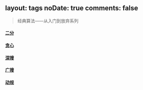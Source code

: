 layout: tags
noDate: true
comments: false
---

> 经典算法——从入门到放弃系列

#### [二分](https://jiecao2233.github.io/2016/09/20/%E5%88%86%E6%B2%BB%E7%AE%97%E6%B3%95%E2%80%94%E2%80%94%E4%BB%8E%E5%85%A5%E9%97%A8%E5%88%B0%E6%94%BE%E5%BC%83/) 

#### [贪心](https://jiecao2233.github.io/2016/09/21/%E8%B4%AA%E5%BF%83%E7%AE%97%E6%B3%95%E2%80%94%E2%80%94%E4%BB%8E%E5%85%A5%E9%97%A8%E5%88%B0%E6%94%BE%E5%BC%83/)

#### [深搜](https://jiecao2233.github.io/2016/09/21/%E6%B7%B1%E5%BA%A6%E4%BC%98%E5%85%88%E6%90%9C%E7%B4%A2%E2%80%94%E2%80%94%E4%BB%8E%E5%85%A5%E9%97%A8%E5%88%B0%E6%94%BE%E5%BC%83/)

#### [广搜](https://jiecao2233.github.io/2016/09/21/%E5%B9%BF%E5%BA%A6%E4%BC%98%E5%85%88%E6%90%9C%E7%B4%A2%E2%80%94%E2%80%94%E4%BB%8E%E5%85%A5%E9%97%A8%E5%88%B0%E6%94%BE%E5%BC%83/)

#### [动规](https://jiecao2233.github.io/2016/09/21/%E5%8A%A8%E6%80%81%E8%A7%84%E5%88%92%E2%80%94%E2%80%94%E4%BB%8E%E5%85%A5%E9%97%A8%E5%88%B0%E6%94%BE%E5%BC%83/)
